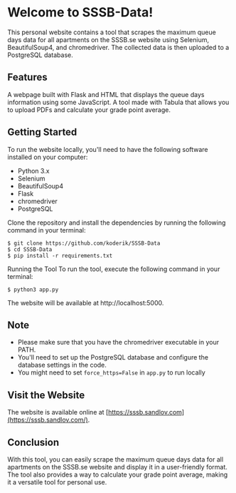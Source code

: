 # Welcome to SSSB-Data!
This personal website contains a tool that scrapes the maximum queue days data for all apartments on the SSSB.se website using Selenium, BeautifulSoup4, and chromedriver. The collected data is then uploaded to a PostgreSQL database.

## Features
A webpage built with Flask and HTML that displays the queue days information using some JavaScript.
A tool made with Tabula that allows you to upload PDFs and calculate your grade point average.
## Getting Started
To run the website locally, you'll need to have the following software installed on your computer:

* Python 3.x
* Selenium
* BeautifulSoup4
* Flask
* chromedriver
* PostgreSQL

Clone the repository and install the dependencies by running the following command in your terminal:


```
$ git clone https://github.com/koderik/SSSB-Data
$ cd SSSB-Data
$ pip install -r requirements.txt
```
Running the Tool
To run the tool, execute the following command in your terminal:

```
$ python3 app.py
```
The website will be available at http://localhost:5000.

## Note
* Please make sure that you have the chromedriver executable in your PATH.
* You'll need to set up the PostgreSQL database and configure the database settings in the code.
* You might need to set ```force_https=False``` in ```app.py``` to run locally
## Visit the Website
The website is available online at [https://sssb.sandlov.com](https://sssb.sandlov.com/).

## Conclusion
With this tool, you can easily scrape the maximum queue days data for all apartments on the SSSB.se website and display it in a user-friendly format. The tool also provides a way to calculate your grade point average, making it a versatile tool for personal use.



